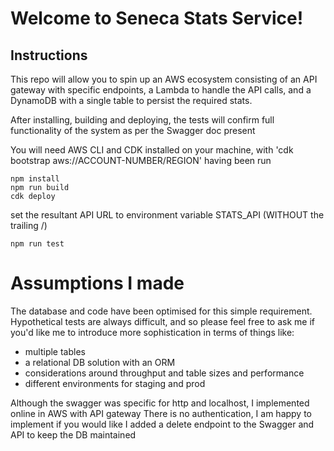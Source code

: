 # Welcome to Seneca Stats Service!

## Instructions

This repo will allow you to spin up an AWS ecosystem consisting of an API gateway with specific endpoints, a Lambda to handle the
API calls, and a DynamoDB with a single table to persist the required stats.

After installing, building and deploying, the tests will confirm full functionality of the system as per the Swagger doc present

You will need AWS CLI and CDK installed on your machine, with 'cdk bootstrap aws://ACCOUNT-NUMBER/REGION' having been run
```
npm install
npm run build
cdk deploy
```
set the resultant API URL to environment variable STATS_API (WITHOUT the trailing /)
```
npm run test
```

# Assumptions I made

The database and code have been optimised for this simple requirement. Hypothetical tests are always difficult, and so please feel free to ask me if you'd like me to introduce more sophistication in terms of things like:
* multiple tables
* a relational DB solution with an ORM
* considerations around throughput and table sizes and performance
* different environments for staging and prod

Although the swagger was specific for http and localhost, I implemented online in AWS with API gateway
There is no authentication, I am happy to implement if you would like
I added a delete endpoint to the Swagger and API to keep the DB maintained 